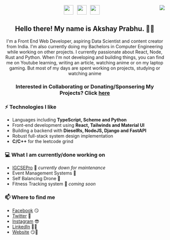<img src="https://media.giphy.com/media/W09Lr1PDnxuobgvLbR/giphy.gif" align="right"></img>
<p align='center'>
<a href="https://twitter.com/akshayprabhu200"><img height="30" src="https://github.com/akshayprabhu200/WaylonWalker/blob/main/icon/twitter.png?raw=true"></a>&nbsp;&nbsp;
<a href="https://instagram.com/akshayprabhu200"><img height="30" src="https://github.com/akshayprabhu200/WaylonWalker/blob/main/icon/instagram.jpg?raw=true"></a>&nbsp;&nbsp;
<a href="https://www.linkedin.com/in/akshayprabhu200/"><img height="30" src="https://github.com/akshayprabhu200/WaylonWalker/blob/main/icon/linkedin.png?raw=true"></a>
</p>

<h2 align="center">Hello there! My name is Akshay Prabhu. 👋🤓</h2>
<p align="center">I'm a Front End Web Developer, aspiring Data Scientist and content creator from India.
I'm also currently doing my Bachelors in Computer Engineering while working on other projects.
I currently passionate about React, Node, Rust and Python.
When I'm not developing and building things, you can find me on Youtube learning, writing an article, watching anime or on my laptop gaming. But most of my days are spent working on projects, studying or watching anime</p>

<h3 align="center"> Interested in Collaborating or Donating/Sponsering My Projects? Click <a href="mailto:akshayprabhu200@github.com">here</a> </h3>

### ⚡ Technologies I like
- Languages including **TypeScript, Scheme and Python** 
- Front-end development using **React, Tailwinds and Material UI**
- Building a backend with **DieselRs, NodeJS, Django and FastAPI**
- Robust full-stack system design implementation
- **C/C++** for the leetcode grind 

### 💻 What I am currently/done working on
- [IGCSEPro](https://igcsepro.org)  🚀 *currently down for maintenance* 
- Event Management Systems  🚀 
- Self Balancing Drone  🚀 
- Fitness Tracking system  🚀 *coming soon*


### 📫 Where to find me
- [Facebook]() 😏
- [Twitter](https://twitter.com/akshayprabhu200) 🐤
- [Instagram](https://instagram.com/akshayprabhu200) 😎
- [LinkedIn](https://linkedin.com/in/akshayprabhu200) 👨💼
- [Website](https://igcsepro.org) 😏🔗
